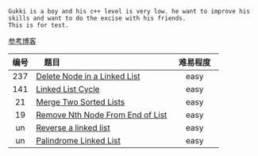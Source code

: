     Gukki is a boy and his c++ level is very low. he want to improve his skills and want to do the excise with his friends.
    This is for test.
[参考博客](https://www.cnblogs.com/grandyang/p/4606334.html)

|编号|　题目　|  难易程度　|
|:---:|:------|:------:|
|237| [Delete Node in a Linked List](https://github.com/OrangeJessie/Fighting_Leetcode/blob/master/gukkihao/HdeleteNode.cpp) |easy |
|141| [Linked List Cycle](https://github.com/OrangeJessie/Fighting_Leetcode/blob/master/gukkihao/HHasCycle.cpp) |easy |
|21| [Merge Two Sorted Lists](https://github.com/OrangeJessie/Fighting_Leetcode/blob/master/gukkihao/HmergeTwoLists.cpp)|easy|
|19|[Remove Nth Node From End of List](https://github.com/OrangeJessie/Fighting_Leetcode/blob/master/gukkihao/HremoveNthFromEnd.cpp)|easy|
|un|[Reverse a linked list](https://github.com/OrangeJessie/Fighting_Leetcode/blob/master/gukkihao/HreverseList.cpp)|easy|
|un|[Palindrome Linked List](https://github.com/OrangeJessie/Fighting_Leetcode/blob/master/gukkihao/HisPalindrome.cpp)|easy|
